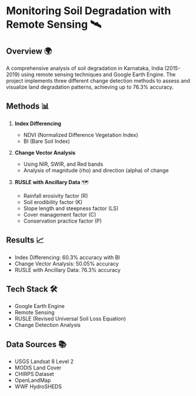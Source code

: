 # Monitoring Soil Degradation with Remote Sensing 🛰️

## Overview 🌍
A comprehensive analysis of soil degradation in Karnataka, India (2015-2019) using remote sensing techniques and Google Earth Engine. The project implements three different change detection methods to assess and visualize land degradation patterns, achieving up to 76.3% accuracy.

## Methods 📊
1. **Index Differencing**
   - NDVI (Normalized Difference Vegetation Index)
   - BI (Bare Soil Index)

2. **Change Vector Analysis**
   - Using NIR, SWIR, and Red bands
   - Analysis of magnitude (rho) and direction (alpha) of change

3. **RUSLE with Ancillary Data** 🗺️
   - Rainfall erosivity factor (R)
   - Soil erodibility factor (K)
   - Slope length and steepness factor (LS)
   - Cover management factor (C)
   - Conservation practice factor (P)

## Results 📈
- Index Differencing: 60.3% accuracy with BI
- Change Vector Analysis: 50.05% accuracy
- RUSLE with Ancillary Data: 76.3% accuracy

## Tech Stack 🛠️
- Google Earth Engine
- Remote Sensing
- RUSLE (Revised Universal Soil Loss Equation)
- Change Detection Analysis

## Data Sources 📚
- USGS Landsat 8 Level 2
- MODIS Land Cover
- CHIRPS Dataset
- OpenLandMap
- WWF HydroSHEDS
